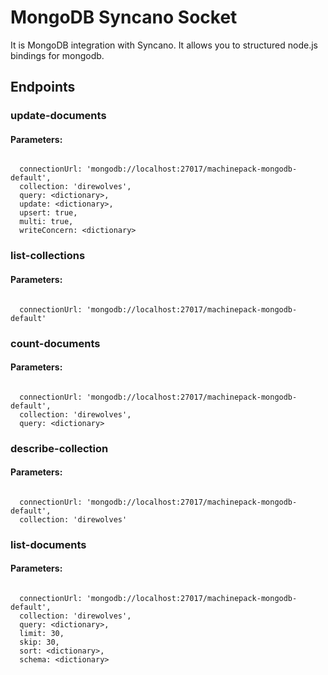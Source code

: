 # MongoDB Syncano Socket

It is MongoDB integration with Syncano. It allows you to structured node.js bindings for mongodb.

## Endpoints

### update-documents

#### Parameters:
```

  connectionUrl: 'mongodb://localhost:27017/machinepack-mongodb-default',
  collection: 'direwolves',
  query: <dictionary>,
  update: <dictionary>,
  upsert: true,
  multi: true,
  writeConcern: <dictionary>
```


### list-collections

#### Parameters:
```

  connectionUrl: 'mongodb://localhost:27017/machinepack-mongodb-default'
```


### count-documents

#### Parameters:
```

  connectionUrl: 'mongodb://localhost:27017/machinepack-mongodb-default',
  collection: 'direwolves',
  query: <dictionary>
```


### describe-collection

#### Parameters:
```

  connectionUrl: 'mongodb://localhost:27017/machinepack-mongodb-default',
  collection: 'direwolves'
```


### list-documents

#### Parameters:
```

  connectionUrl: 'mongodb://localhost:27017/machinepack-mongodb-default',
  collection: 'direwolves',
  query: <dictionary>,
  limit: 30,
  skip: 30,
  sort: <dictionary>,
  schema: <dictionary>
```

